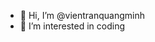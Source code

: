 - 👋 Hi, I’m @vientranquangminh
- 👀 I’m interested in coding

<!---
vientranquangminh/vientranquangminh is a ✨ special ✨ repository because its `README.md` (this file) appears on your GitHub profile.
You can click the Preview link to take a look at your changes.
--->
